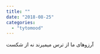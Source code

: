 ```yaml
---
title: ""
date: "2018-08-25"
categories: 
  - "tytomood"
---
```


آرزوهای ما از ترس میمیرند نه از شکست
